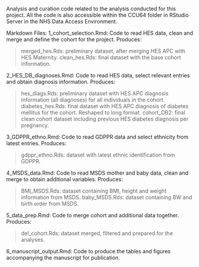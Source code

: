 Analysis and curation code related to the analysis conducted for this project. All the code is also accessible within the CCU64 folder in RStudio Server in the NHS Data Access Environment.

Markdown Files:
1_cohort_selection.Rmd: Code to read HES data, clean and merge and define the cohort for the project. Produces:
  > merged_hes.Rds: preliminary dataset, after merging HES APC with HES Maternity.
  > clean_hes.Rds: final dataset with the base cohort information.

2_HES_DB_diagnoses.Rmd: Code to read HES data, select relevant entries and obtain diagnosis information. Produces:
  > hes_diags.Rds: preliminary dataset with HES APC diagnosis information (all diagnoses) for all individuals in the cohort.
  > diabetes_hes.Rds: final dataset with HES APC diagnosis of diabetes mellitus for the cohort. Reshaped to long format.
  > cohort_DB2: final clean cohort dataset including previous HES diabetes diagnosis per pregnancy.

3_GDPPR_ethno.Rmd: Code to read GDPPR data and select ethnicity from latest entries. Produces:
  > gdppr_ethno.Rds: dataset with latest ethnic identification from GDPPR.

4_MSDS_data.Rmd: Code to read MSDS mother and baby data, clean and merge to obtain additional variables. Produces:
  > BMI_MSDS.Rds: dataset containing BMI, height and weight information from MSDS.
  > baby_MSDS.Rds: dataset containing BW and birth order from MSDS.
  
5_data_prep.Rmd: Code to merge cohort and additional data together. Produces:
  > del_cohort.Rds: dataset merged, filtered and prepared for the analyses.

6_manuscript_output.Rmd: Code to produce the tables and figures accompanying the manuscript for publication.
